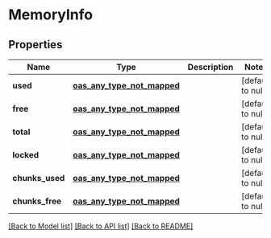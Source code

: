 # MemoryInfo
## Properties

| Name | Type | Description | Notes |
|------------ | ------------- | ------------- | -------------|
| **used** | [**oas_any_type_not_mapped**](.md) |  | [default to null] |
| **free** | [**oas_any_type_not_mapped**](.md) |  | [default to null] |
| **total** | [**oas_any_type_not_mapped**](.md) |  | [default to null] |
| **locked** | [**oas_any_type_not_mapped**](.md) |  | [default to null] |
| **chunks\_used** | [**oas_any_type_not_mapped**](.md) |  | [default to null] |
| **chunks\_free** | [**oas_any_type_not_mapped**](.md) |  | [default to null] |

[[Back to Model list]](../README.md#documentation-for-models) [[Back to API list]](../README.md#documentation-for-api-endpoints) [[Back to README]](../README.md)

